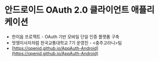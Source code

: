 # 안드로이드 OAuth 2.0 클라이언트 애플리케이션

- 한이음 프로젝트 - OAuth 기반 모바일 단일 인증 플랫폼 구축
- 멋쟁이사자처럼 한국교통대학교 7기 운영진 - <충주고라니>팀
- [https://openid.github.io/AppAuth-Android](https://openid.github.io/AppAuth-Android)

